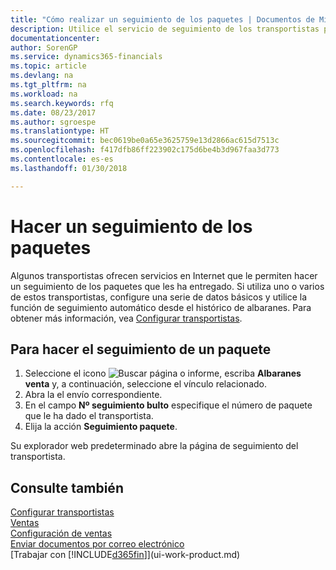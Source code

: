 ```yaml
---
title: "Cómo realizar un seguimiento de los paquetes | Documentos de Microsoft"
description: Utilice el servicio de seguimiento de los transportistas para ver el progreso de una entrega.
documentationcenter: 
author: SorenGP
ms.service: dynamics365-financials
ms.topic: article
ms.devlang: na
ms.tgt_pltfrm: na
ms.workload: na
ms.search.keywords: rfq
ms.date: 08/23/2017
ms.author: sgroespe
ms.translationtype: HT
ms.sourcegitcommit: bec0619be0a65e3625759e13d2866ac615d7513c
ms.openlocfilehash: f417dfb86ff223902c175d6be4b3d967faa3d773
ms.contentlocale: es-es
ms.lasthandoff: 01/30/2018

---
```

# <a name="track-packages"></a>Hacer un seguimiento de los paquetes
Algunos transportistas ofrecen servicios en Internet que le permiten hacer un seguimiento de los paquetes que les ha entregado. Si utiliza uno o varios de estos transportistas, configure una serie de datos básicos y utilice la función de seguimiento automático desde el histórico de albaranes. Para obtener más información, vea [Configurar transportistas](sales-how-to-set-up-shipping-agents.md).

## <a name="to-track-a-package"></a>Para hacer el seguimiento de un paquete
1. Seleccione el icono ![Buscar página o informe](media/ui-search/search_small.png "icono Buscar página o informe"), escriba **Albaranes venta** y, a continuación, seleccione el vínculo relacionado.
2. Abra la el envío correspondiente.
3. En el campo **Nº seguimiento bulto** especifique el número de paquete que le ha dado el transportista.
4. Elija la acción **Seguimiento paquete**.

Su explorador web predeterminado abre la página de seguimiento del transportista.

## <a name="see-also"></a>Consulte también
[Configurar transportistas](sales-how-to-set-up-shipping-agents.md)  
[Ventas](sales-manage-sales.md)  
[Configuración de ventas](sales-setup-sales.md)  
[Enviar documentos por correo electrónico](ui-how-send-documents-email.md)  
[Trabajar con [!INCLUDE[d365fin](includes/d365fin_md.md)]](ui-work-product.md)

